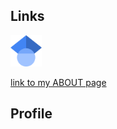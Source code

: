 ## Links
<img src="/images/google_scholar.png" width="50">

[link to my ABOUT page](pages/about.md)

## Profile

##
